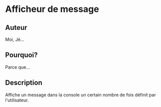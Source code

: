 # Afficheur de message

## Auteur
Moi, Jé...

## Pourquoi?
Parce que...

## Description
Affiche un message dans la console un certain nombre de fois définit par l'utilisateur.